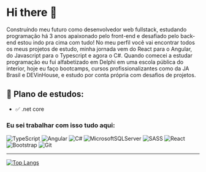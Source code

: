 # Hi there 👋

Construíndo meu futuro como desenvolvedor web fullstack, estudando programação há 3 anos apaixonado pelo front-end e desafiado pelo back-end estou indo pra cima com tudo! No meu perfil você vai encontrar todos os meus projetos de estudo, minha jornada vem do React para o Angular, do Javascript para o Typescript e agora o C#. Quando comecei a estudar programação eu fui alfabetizado em Delphi em uma escola pública do interior, hoje eu faço bootcamps, cursos profissionalizantes como da JA Brasil e DEVinHouse, e estudo por conta própria com desafios de projetos.

## 🌱 Plano de estudos:
- ✅ .net core

### Eu sei trabalhar com isso tudo aqui:

![TypeScript](https://img.shields.io/badge/typescript-%23007ACC.svg?style=for-the-badge&logo=typescript&logoColor=white)
![Angular](https://img.shields.io/badge/angular-%23DD0031.svg?style=for-the-badge&logo=angular&logoColor=white)
![C#](https://img.shields.io/badge/c%23-%23239120.svg?style=for-the-badge&logo=c-sharp&logoColor=white)
![MicrosoftSQLServer](https://img.shields.io/badge/Microsoft%20SQL%20Sever-CC2927?style=for-the-badge&logo=microsoft%20sql%20server&logoColor=white)
![SASS](https://img.shields.io/badge/SASS-hotpink.svg?style=for-the-badge&logo=SASS&logoColor=white)
![React](https://img.shields.io/badge/react-%2320232a.svg?style=for-the-badge&logo=react&logoColor=%2361DAFB)
![Bootstrap](https://img.shields.io/badge/bootstrap-%23563D7C.svg?style=for-the-badge&logo=bootstrap&logoColor=white)
![Git](https://img.shields.io/badge/git-%23F05033.svg?style=for-the-badge&logo=git&logoColor=white)

---

[![Top Langs](https://github-readme-stats.vercel.app/api/top-langs/?username=get-friday&layout=compact)](https://github.com/anuraghazra/github-readme-stats)
